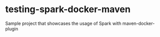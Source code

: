 # testing-spark-docker-maven
Sample project that showcases the usage of Spark with maven-docker-plugin
